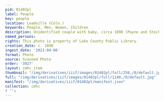 ```yaml
---
pid: 01402pl
label: People
key: people
location: Leadville (Colo.)
keywords: People, Men, Women, Children
description: Unidentified couple with baby, circa 1890 (Payne and Stockdorf photo)
named_persons: 
rights: This photo is property of Lake County Public Library.
creation_date: c. 1890
ingest_date: '2021-04-06'
format: Photo
source: Scanned Photo
order: '3927'
layout: cmhc_item
thumbnail: "/img/derivatives/iiif/images/01402pl/full/250,/0/default.jpg"
full: "/img/derivatives/iiif/images/01402pl/full/1140,/0/default.jpg"
manifest: "/img/derivatives/iiif/01402pl/manifest.json"
collection: cmhc
! '': 
---
```

